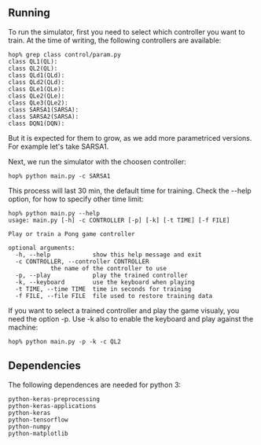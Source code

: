 ## Running

To run the simulator, first you need to select which controller you want to
train. At the time of writing, the following controllers are available:

	hop% grep class control/param.py 
	class QL1(QL):
	class QL2(QL):
	class QLd1(QLd):
	class QLd2(QLd):
	class QLe1(QLe):
	class QLe2(QLe):
	class QLe3(QLe2):
	class SARSA1(SARSA):
	class SARSA2(SARSA):
	class DQN1(DQN):

But it is expected for them to grow, as we add more parametriced versions. For
example let's take SARSA1.

Next, we run the simulator with the choosen controller:

	hop% python main.py -c SARSA1

This process will last 30 min, the default time for training. Check the --help
option, for how to specify other time limit:

	hop% python main.py --help    
	usage: main.py [-h] -c CONTROLLER [-p] [-k] [-t TIME] [-f FILE]

	Play or train a Pong game controller

	optional arguments:
	  -h, --help            show this help message and exit
	  -c CONTROLLER, --controller CONTROLLER
				the name of the controller to use
	  -p, --play            play the trained controller
	  -k, --keyboard        use the keyboard when playing
	  -t TIME, --time TIME  time in seconds for training
	  -f FILE, --file FILE  file used to restore training data

If you want to select a trained controller and play the game visualy, you need
the option -p. Use -k also to enable the keyboard and play against the machine:

	hop% python main.py -p -k -c QL2

## Dependencies

The following dependences are needed for python 3:

	python-keras-preprocessing
	python-keras-applications
	python-keras
	python-tensorflow
	python-numpy
	python-matplotlib


